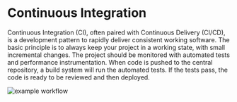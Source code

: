 #  Continuous Integration

Continuous Integration (CI), often paired with Continuous Delivery (CI/CD), is a development pattern to rapidly deliver consistent working software. The basic principle is to always keep your project in a working state, with small incremental changes. The project should be monitored with automated tests and performance instrumentation. When code is pushed to the central repository, a build system will run the automated tests. If the tests pass, the code is ready to be reviewed and then deployed.

![example workflow](https://github.com/EddieFranco/RTOS_LAB0/actions/workflows/main.yml/badge.svg)